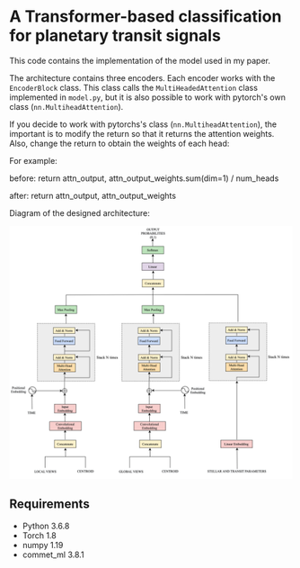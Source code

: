 # A Transformer-based classification for planetary transit signals

This code contains the implementation of the model used in my paper.


The architecture contains three encoders. Each encoder works with the `EncoderBlock`  class.  This class calls the `MultiHeadedAttention` class implemented in `model.py`, but it is also possible to work with pytorch's own class (`nn.MultiheadAttention`). 

If you decide to work with pytorchs's class (`nn.MultiheadAttention`), the important is to modify the return so that it returns the attention weights. Also, change the return to obtain the weights of each head:

For example:

before:
return attn_output, attn_output_weights.sum(dim=1) / num_heads

after:
return attn_output, attn_output_weights


Diagram of the designed architecture:

<img src='imgs/model_exo.png' width='800'>

## Requirements

- Python 3.6.8
- Torch 1.8
- numpy 1.19
- commet_ml 3.8.1

